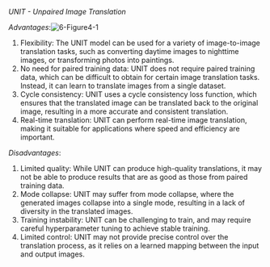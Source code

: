 *UNIT - Unpaired Image Translation*


*Advantages*:![6-Figure4-1](https://github.com/hemchad/GANs/assets/148445219/a1bf94f7-2310-4f7a-b31d-51bb3117c278)

1. Flexibility: The UNIT model can be used for a variety of image-to-image translation tasks, such as converting daytime images to nighttime images, or transforming photos into paintings.
2. No need for paired training data: UNIT does not require paired training data, which can be difficult to obtain for certain image translation tasks. Instead, it can learn to translate images from a single dataset.
3. Cycle consistency: UNIT uses a cycle consistency loss function, which ensures that the translated image can be translated back to the original image, resulting in a more accurate and consistent translation.
4. Real-time translation: UNIT can perform real-time image translation, making it suitable for applications where speed and efficiency are important.


*Disadvantages*:
1. Limited quality: While UNIT can produce high-quality translations, it may not be able to produce results that are as good as those from paired training data.
2. Mode collapse: UNIT may suffer from mode collapse, where the generated images collapse into a single mode, resulting in a lack of diversity in the translated images.
3. Training instability: UNIT can be challenging to train, and may require careful hyperparameter tuning to achieve stable training.
4. Limited control: UNIT may not provide precise control over the translation process, as it relies on a learned mapping between the input and output images.

